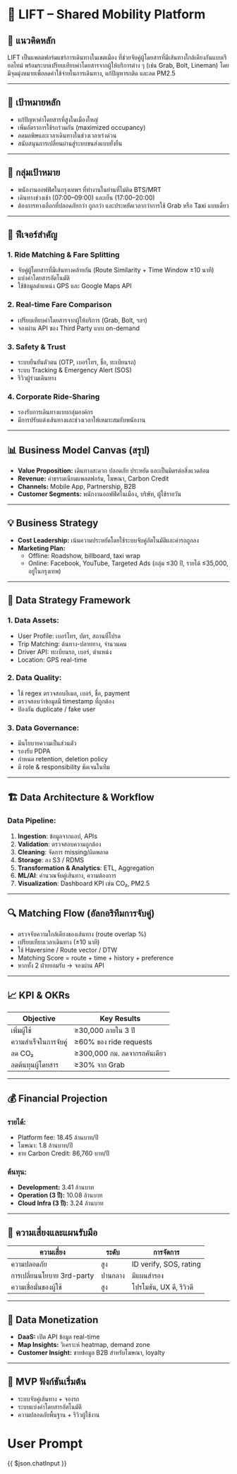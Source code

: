 # 🚗 LIFT – Shared Mobility Platform

## 📌 แนวคิดหลัก
LIFT เป็นแพลตฟอร์มแชร์การเดินทางในเขตเมือง ที่ช่วยจับคู่ผู้โดยสารที่มีเส้นทางใกล้เคียงกันแบบเรียลไทม์ พร้อมระบบเปรียบเทียบค่าโดยสารจากผู้ให้บริการต่าง ๆ (เช่น Grab, Bolt, Lineman) โดยมีจุดมุ่งหมายเพื่อลดค่าใช้จ่ายในการเดินทาง, แก้ปัญหารถติด และลด PM2.5

---

## 🎯 เป้าหมายหลัก
- แก้ปัญหาค่าโดยสารที่สูงในเมืองใหญ่
- เพิ่มอัตราการใช้รถร่วมกัน (maximized occupancy)
- ลดมลพิษและเวลาเดินทางในช่วงเวลาเร่งด่วน
- สนับสนุนการเปลี่ยนผ่านสู่ระบบขนส่งแบบยั่งยืน

---

## 👥 กลุ่มเป้าหมาย
- พนักงานออฟฟิศในกรุงเทพฯ ที่ทำงานในย่านที่ไม่ติด BTS/MRT
- เดินทางช่วงเช้า (07:00–09:00) และเย็น (17:00–20:00)
- ต้องการทางเลือกที่ปลอดภัยกว่า ถูกกว่า และประหยัดเวลากว่าการใช้ Grab หรือ Taxi แบบเดี่ยว

---

## 🧩 ฟีเจอร์สำคัญ

### 1. Ride Matching & Fare Splitting
- จับคู่ผู้โดยสารที่มีเส้นทางคล้ายกัน (Route Similarity + Time Window ±10 นาที)
- แบ่งค่าโดยสารอัตโนมัติ
- ใช้ข้อมูลตำแหน่ง GPS และ Google Maps API

### 2. Real-time Fare Comparison
- เปรียบเทียบค่าโดยสารจากผู้ให้บริการ (Grab, Bolt, ฯลฯ)
- จองผ่าน API ของ Third Party แบบ on-demand

### 3. Safety & Trust
- ระบบยืนยันตัวตน (OTP, เบอร์โทร, ชื่อ, ทะเบียนรถ)
- ระบบ Tracking & Emergency Alert (SOS)
- รีวิวผู้ร่วมเดินทาง

### 4. Corporate Ride-Sharing
- รองรับการเดินทางแบบกลุ่มองค์กร
- มีการปรับแต่งเส้นทางและช่วงเวลาให้เหมาะสมกับพนักงาน

---

## 📊 Business Model Canvas (สรุป)
- **Value Proposition:** เดินทางสะดวก ปลอดภัย ประหยัด และเป็นมิตรต่อสิ่งแวดล้อม
- **Revenue:** ค่าธรรมเนียมแพลตฟอร์ม, โฆษณา, Carbon Credit
- **Channels:** Mobile App, Partnership, B2B
- **Customer Segments:** พนักงานออฟฟิศในเมือง, บริษัท, ผู้ใช้รายวัน

---

## 💡 Business Strategy
- **Cost Leadership:** เน้นความประหยัดโดยใช้ระบบจับคู่อัตโนมัติและค่ารถถูกลง
- **Marketing Plan:**
  - Offline: Roadshow, billboard, taxi wrap
  - Online: Facebook, YouTube, Targeted Ads (กลุ่ม ≤30 ปี, รายได้ ≤35,000, อยู่ในกรุงเทพ)

---

## 🧠 Data Strategy Framework

### 1. Data Assets:
- User Profile: เบอร์โทร, บัตร, สถานที่โปรด
- Trip Matching: ต้นทาง-ปลายทาง, จำนวนคน
- Driver API: ทะเบียนรถ, เบอร์, ตำแหน่ง
- Location: GPS real-time

### 2. Data Quality:
- ใช้ regex ตรวจสอบอีเมล, เบอร์, ชื่อ, payment
- ตรวจสอบว่าข้อมูลมี timestamp ที่ถูกต้อง
- ป้องกัน duplicate / fake user

### 3. Data Governance:
- มีนโยบายความเป็นส่วนตัว
- รองรับ PDPA
- กำหนด retention, deletion policy
- มี role & responsibility ชัดเจนในทีม

---

## 🏗️ Data Architecture & Workflow

### Data Pipeline:
1. **Ingestion**: ข้อมูลจากแอป, APIs
2. **Validation**: ตรวจสอบความถูกต้อง
3. **Cleaning**: จัดการ missing/ผิดพลาด
4. **Storage**: ลง S3 / RDMS
5. **Transformation & Analytics**: ETL, Aggregation
6. **ML/AI**: คำนวณจับคู่เส้นทาง, ความต้องการ
7. **Visualization**: Dashboard KPI เช่น CO₂, PM2.5

---

## 🔍 Matching Flow (อัลกอริทึมการจับคู่)

- ตรวจจับความใกล้เคียงของเส้นทาง (route overlap %)
- เปรียบเทียบเวลาเดินทาง (±10 นาที)
- ใช้ Haversine / Route vector / DTW
- Matching Score = route + time + history + preference
- หากทั้ง 2 ฝ่ายยอมรับ → จองผ่าน API

---

## 📈 KPI & OKRs

| Objective | Key Results |
|----------|-------------|
| เพิ่มผู้ใช้ | ≥30,000 ภายใน 3 ปี |
| ความสำเร็จในการจับคู่ | ≥60% ของ ride requests |
| ลด CO₂ | ≥300,000 กม. ลดจากรถคันเดียว |
| ลดต้นทุนผู้โดยสาร | ≥30% จาก Grab |

---

## 💰 Financial Projection

### รายได้:
- Platform fee: 18.45 ล้านบาท/ปี
- โฆษณา: 1.8 ล้านบาท/ปี
- ขาย Carbon Credit: 86,760 บาท/ปี

### ต้นทุน:
- **Development:** 3.41 ล้านบาท
- **Operation (3 ปี):** 10.08 ล้านบาท
- **Cloud Infra (3 ปี):** 3.24 ล้านบาท

---

## 🚧 ความเสี่ยงและแผนรับมือ

| ความเสี่ยง | ระดับ | การจัดการ |
|------------|--------|-------------|
| ความปลอดภัย | สูง | ID verify, SOS, rating |
| การเปลี่ยนนโยบาย 3rd-party | ปานกลาง | มีแผนสำรอง |
| ความเชื่อมั่นของผู้ใช้ | สูง | โปรโมชัน, UX ดี, รีวิวดี |

---

## 💸 Data Monetization
- **DaaS:** เปิด API ข้อมูล real-time
- **Map Insights:** วิเคราะห์ heatmap, demand zone
- **Customer Insight:** ขายข้อมูล B2B สำหรับโฆษณา, loyalty

---

## 🧪 MVP ฟังก์ชันเริ่มต้น
- ระบบจับคู่เส้นทาง + จองรถ
- ระบบแบ่งค่าโดยสารอัตโนมัติ
- ความปลอดภัยพื้นฐาน + รีวิวผู้ใช้งาน


# User Prompt
{{ $json.chatInput }}